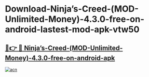 # Download-Ninja’s-Creed-(MOD-Unlimited-Money)-4.3.0-free-on-android-lastest-mod-apk-vtw50

<h2><a href="https://apkcomod.com?title=Ninja’s-Creed-(MOD-Unlimited-Money)-4.3.0-free-on-android">🔗👉 🔴 Ninja’s-Creed-(MOD-Unlimited-Money)-4.3.0-free-on-android-apk </a></h2>

[![acn](https://github.com/user-attachments/assets/0f9c940e-d8b0-45ae-aac7-cd30a18b3e1c)](https://apkcomod.com?title=Ninja’s-Creed-(MOD-Unlimited-Money)-4.3.0-free-on-android)
